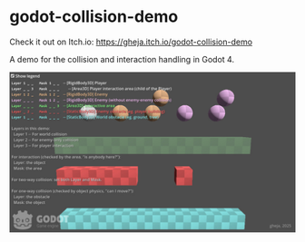 # godot-collision-demo

Check it out on Itch.io: https://gheja.itch.io/godot-collision-demo

A demo for the collision and interaction handling in Godot 4.

![A screenshot of godot-collision-demo](screenshot_2.jpg)
